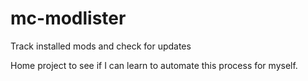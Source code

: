 # mc-modlister
Track installed mods and check for updates

Home project to see if I can learn to automate this process for myself.
